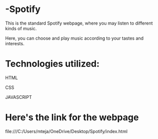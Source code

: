 # -Spotify
This is the standard Spotify webpage, where you may listen to different kinds of music.

Here, you can choose and play music according to your tastes and interests.

# Technologies utilized:

HTML

CSS

JAVASCRIPT

# Here's the link for the webpage

file:///C:/Users/mteja/OneDrive/Desktop/Spotify/index.html

